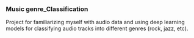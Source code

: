 ### Music genre_Classification

Project for familiarizing myself with audio data and using deep learning models for classifying audio tracks into different genres (rock, jazz, etc). 
